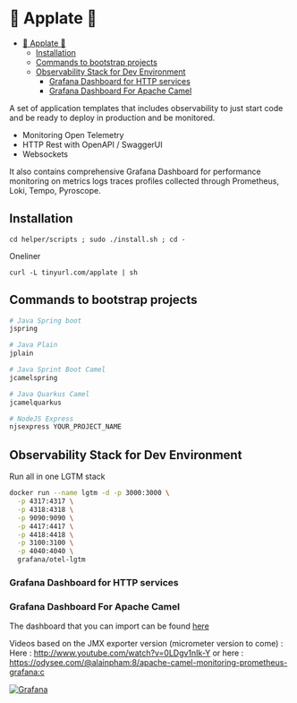 # 🚀 Applate 🚀

- [🚀 Applate 🚀](#-applate-)
  - [Installation](#installation)
  - [Commands to bootstrap projects](#commands-to-bootstrap-projects)
  - [Observability Stack for Dev Environment](#observability-stack-for-dev-environment)
    - [Grafana Dashboard for HTTP services](#grafana-dashboard-for-http-services)
    - [Grafana Dashboard For Apache Camel](#grafana-dashboard-for-apache-camel)

A set of application templates that includes observability to just start code and be ready to deploy in production and be monitored.
* Monitoring Open Telemetry
* HTTP Rest with OpenAPI / SwaggerUI
* Websockets

It also contains comprehensive Grafana Dashboard for performance monitoring on metrics logs traces profiles collected through Prometheus, Loki, Tempo, Pyroscope.

## Installation

```
cd helper/scripts ; sudo ./install.sh ; cd -
```

Oneliner
```
curl -L tinyurl.com/applate | sh
```

## Commands to bootstrap projects

```sh
# Java Spring boot
jspring

# Java Plain
jplain

# Java Sprint Boot Camel
jcamelspring

# Java Quarkus Camel
jcamelquarkus

# NodeJS Express
njsexpress YOUR_PROJECT_NAME
```

## Observability Stack for Dev Environment

Run all in one LGTM stack

```sh
docker run --name lgtm -d -p 3000:3000 \
  -p 4317:4317 \
  -p 4318:4318 \
  -p 9090:9090 \
  -p 4417:4417 \
  -p 4418:4418 \
  -p 3100:3100 \
  -p 4040:4040 \
  grafana/otel-lgtm
```

### Grafana Dashboard for HTTP services


### Grafana Dashboard For Apache Camel

The dashboard that you can import can be found [here](observability/dashboards-for-import/app/apache-camel-micrometer.json)

Videos based on the JMX exporter version (micrometer version to come) : 
Here : http://www.youtube.com/watch?v=0LDgv1nIk-Y
or here : https://odysee.com/@alainpham:8/apache-camel-monitoring-prometheus-grafana:c 

[![Grafana](assets/grafana-dash-sample.png)](http://www.youtube.com/watch?v=0LDgv1nIk-Y)

